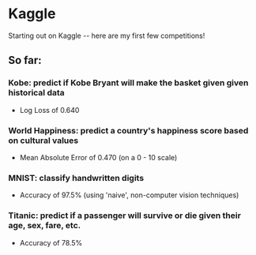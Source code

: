 # Kaggle
Starting out on Kaggle -- here are my first few competitions!

## So far:
   ### Kobe: predict if Kobe Bryant will make the basket given given historical data
  - Log Loss of 0.640
  ### World Happiness: predict a country's happiness score based on cultural values
  - Mean Absolute Error of 0.470 (on a 0 - 10 scale)
  ### MNIST: classify handwritten digits
  - Accuracy of 97.5% (using 'naive', non-computer vision techniques)
  ### Titanic: predict if a passenger will survive or die given their age, sex, fare, etc.
  - Accuracy of 78.5%


